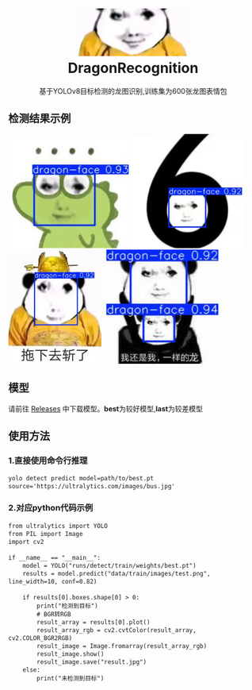 <h1 align="center">
  <a>
    <img src="./1.png" alt=龙图检测" height="96px" >
  </a>
  <br>
  DragonRecognition
</h1>  
  <p  align="center">基于YOLOv8目标检测的龙图识别,训练集为600张龙图表情包</p>


<h2 >
检测结果示例
</h2>  
<div>
  <img src="./result.jpg" height="230px" alt=龙图检测"> 
  <img src="./result1.jpg" height="230px" alt=龙图检测"> 
  <img src="./result2.jpg" height="230px" alt=龙图检测"> 
  <img src="./result3.jpg" height="230px" alt=龙图监测">
</div>

 

<h2>模型</h2>

请前往 [Releases](https://github.com/danel-phang/DragonDetection/releases) 中下载模型。**best**为较好模型,**last**为较差模型

<h2>使用方法</h2>

<h3>1.直接使用命令行推理</h3>

    yolo detect predict model=path/to/best.pt source='https://ultralytics.com/images/bus.jpg'

<h3>2.对应python代码示例</h3>

    from ultralytics import YOLO
    from PIL import Image
    import cv2
    
    if __name__ == "__main__":
        model = YOLO("runs/detect/train/weights/best.pt")
        results = model.predict("data/train/images/test.png", line_width=10, conf=0.82)
        
        if results[0].boxes.shape[0] > 0:
            print("检测到目标")
            # BGR转RGB
            result_array = results[0].plot()
            result_array_rgb = cv2.cvtColor(result_array, cv2.COLOR_BGR2RGB)
            result_image = Image.fromarray(result_array_rgb)
            result_image.show()
            result_image.save("result.jpg")
        else:
            print("未检测到目标")
